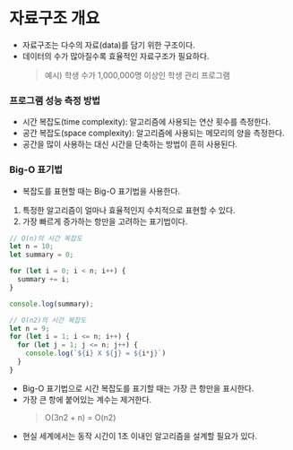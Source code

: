 # 자료구조 개요

* 자료구조는 다수의 자료(data)를 담기 위한 구조이다.
* 데이터의 수가 많아질수록 효율적인 자료구조가 필요하다.
  > 예시) 학생 수가 1,000,000명 이상인 학생 관리 프로그램

### 프로그램 성능 측정 방법
* 시간 복잡도(time complexity): 알고리즘에 사용되는 연산 횟수를 측정한다.
* 공간 복잡도(space complexity): 알고리즘에 사용되는 메모리의 양을 측정한다. 
* 공간을 많이 사용하는 대신 시간을 단축하는 방법이 흔히 사용된다.

### Big-O 표기법
* 복잡도를 표현할 때는 Big-O 표기법을 사용한다.
1. 특정한 알고리즘이 얼마나 효율적인지 수치적으로 표현할 수 있다.
2. 가장 빠르게 증가하는 항만을 고려하는 표기법이다.

``` javascript
// O(n)의 시간 복잡도
let n = 10;
let summary = 0;

for (let i = 0; i < n; i++) {
  summary += i;
}

console.log(summary);
```

``` javascript
// O(n2)의 시간 복잡도
let n = 9;
for (let i = 1; i <= n; i++) {
  for (let j = 1; j <= n; j++) {
    console.log(`${i} X ${j} = ${i*j}`)
  }
}
```

* Big-O 표기법으로 시간 복잡도를 표기할 때는 가장 큰 항만을 표시한다.
* 가장 큰 항에 붙어있는 계수는 제거한다.
  > O(3n2 + n) = O(n2)
* 현실 세계에서는 동작 시간이 1초 이내인 알고리즘을 설계할 필요가 있다.
